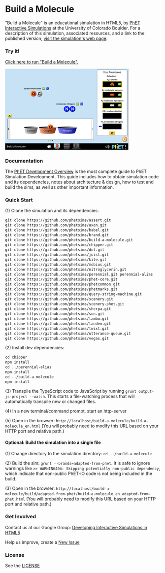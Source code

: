 Build a Molecule
=============
"Build a Molecule" is an educational simulation in HTML5, by <a href="https://phet.colorado.edu/" target="_blank">PhET
Interactive Simulations</a>
at the University of Colorado Boulder. For a description of this simulation, associated resources, and a link to the
published version,
<a href="https://phet.colorado.edu/en/simulation/build-a-molecule" target="_blank">visit the simulation's web page</a>.

### Try it!

<a href="https://phet.colorado.edu/sims/html/build-a-molecule/latest/build-a-molecule_en.html" target="_blank">Click here to
run "Build a Molecule".</a>

<a href="https://phet.colorado.edu/sims/html/build-a-molecule/latest/build-a-molecule_en.html" target="_blank">
<img src="https://raw.githubusercontent.com/phetsims/build-a-molecule/main/assets/build-a-molecule-screenshot.png" alt="Screenshot" style="width: 400px;"/>
</a>

### Documentation

The <a href="https://github.com/phetsims/phet-info/blob/main/doc/phet-development-overview.md" target="_blank">PhET
Development Overview</a> is the most complete guide to PhET Simulation Development. This guide includes how to obtain
simulation code and its dependencies, notes about architecture & design, how to test and build the sims, as well as
other important information.

### Quick Start

(1) Clone the simulation and its dependencies:

```
git clone https://github.com/phetsims/assert.git
git clone https://github.com/phetsims/axon.git
git clone https://github.com/phetsims/babel.git
git clone https://github.com/phetsims/brand.git
git clone https://github.com/phetsims/build-a-molecule.git
git clone https://github.com/phetsims/chipper.git
git clone https://github.com/phetsims/dot.git
git clone https://github.com/phetsims/joist.git
git clone https://github.com/phetsims/kite.git
git clone https://github.com/phetsims/mobius.git
git clone https://github.com/phetsims/nitroglycerin.git
git clone https://github.com/phetsims/perennial.git perennial-alias
git clone https://github.com/phetsims/phet-core.git
git clone https://github.com/phetsims/phetcommon.git
git clone https://github.com/phetsims/phetmarks.git
git clone https://github.com/phetsims/query-string-machine.git
git clone https://github.com/phetsims/scenery.git
git clone https://github.com/phetsims/scenery-phet.git
git clone https://github.com/phetsims/sherpa.git
git clone https://github.com/phetsims/sun.git
git clone https://github.com/phetsims/tambo.git
git clone https://github.com/phetsims/tandem.git
git clone https://github.com/phetsims/twixt.git
git clone https://github.com/phetsims/utterance-queue.git
git clone https://github.com/phetsims/vegas.git
```

(2) Install dev dependencies:

```
cd chipper
npm install
cd ../perennial-alias
npm install
cd ../build-a-molecule
npm install
```

(3) Transpile the TypeScript code to JavaScript by running `grunt output-js-project --watch`. This starts a file-watching process that will automatically transpile
new or changed files.

(4) In a new terminal/command prompt, start an http-server

(5) Open in the browser: `http://localhost/build-a-molecule/build-a-molecule_en.html` (You will probably need to modify this
URL based on your HTTP port and relative path.)

#### Optional: Build the simulation into a single file

(1) Change directory to the simulation directory: `cd ../build-a-molecule`

(2) Build the sim: `grunt --brands=adapted-from-phet`. It is safe to ignore warnings
like `>> WARNING404: Skipping potentially non-public dependency`, which indicate that non-public PhET-iO code is not
being included in the build.

(3) Open in the
browser: `http://localhost/build-a-molecule/build/adapted-from-phet/build-a-molecule_en_adapted-from-phet.html` (You will
probably need to modify this URL based on your HTTP port and relative path.)

### Get Involved

Contact us at our Google
Group: <a href="http://groups.google.com/forum/#!forum/developing-interactive-simulations-in-html5" target="_blank">
Developing Interactive Simulations in HTML5</a>

Help us improve, create a <a href="http://github.com/phetsims/build-a-molecule/issues/new" target="_blank">New Issue</a>

### License

See the <a href="https://github.com/phetsims/build-a-molecule/blob/main/LICENSE" target="_blank">LICENSE</a>
